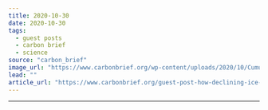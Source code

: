 ```yaml
---
title: 2020-10-30
date: 2020-10-30
tags: 
  - guest posts
  - carbon brief
  - science
source: "carbon_brief"
image_url: "https://www.carbonbrief.org/wp-content/uploads/2020/10/Cumulus-clouds-seen-from-above-over-the-English-Channel-583x372.jpg"
lead: ""
article_url: "https://www.carbonbrief.org/guest-post-how-declining-ice-in-clouds-makes-high-climate-sensitivity-plausible"
---
```


---
